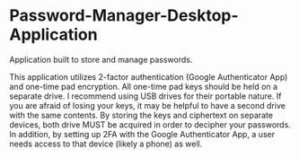 # Password-Manager-Desktop-Application
Application built to store and manage passwords.

This application utilizes 2-factor authentication (Google Authenticator App) and one-time pad encryption. All one-time pad keys should be held on a separate drive. I recommend using USB drives for their portable nature. If you are afraid of losing your keys, it may be helpful to have a second drive with the same contents. By storing the keys and ciphertext on separate devices, both drive MUST be acquired in order to decipher your passwords. In addition, by setting up 2FA with the Google Authenticator App, a user needs access to that device (likely a phone) as well.  
